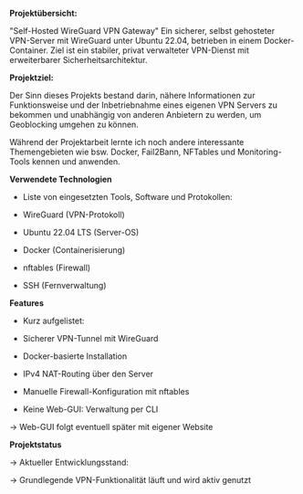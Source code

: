 **Projektübersicht:**

"Self-Hosted WireGuard VPN Gateway"
Ein sicherer, selbst gehosteter VPN-Server mit WireGuard unter Ubuntu 22.04, betrieben in einem Docker-Container. Ziel ist ein stabiler, privat verwalteter VPN-Dienst mit erweiterbarer Sicherheitsarchitektur.


**Projektziel:**

Der Sinn dieses Projekts bestand darin, nähere Informationen zur Funktionsweise und der Inbetriebnahme eines eigenen VPN Servers zu bekommen und unabhängig von anderen Anbietern zu werden, um Geoblocking umgehen zu können.

Während der Projektarbeit lernte ich noch andere interessante Themengebieten wie bsw. Docker, Fail2Bann, NFTables und Monitoring-Tools kennen und anwenden.


**Verwendete Technologien**

- Liste von eingesetzten Tools, Software und Protokollen:

- WireGuard (VPN-Protokoll)

- Ubuntu 22.04 LTS (Server-OS)

- Docker (Containerisierung)

- nftables (Firewall)

- SSH (Fernverwaltung)



**Features**

- Kurz aufgelistet:

- Sicherer VPN-Tunnel mit WireGuard

- Docker-basierte Installation

- IPv4 NAT-Routing über den Server

- Manuelle Firewall-Konfiguration mit nftables

- Keine Web-GUI: Verwaltung per CLI

-> Web-GUI folgt eventuell später mit eigener Website


**Projektstatus**

-> Aktueller Entwicklungsstand:

-> Grundlegende VPN-Funktionalität läuft und wird aktiv genutzt
